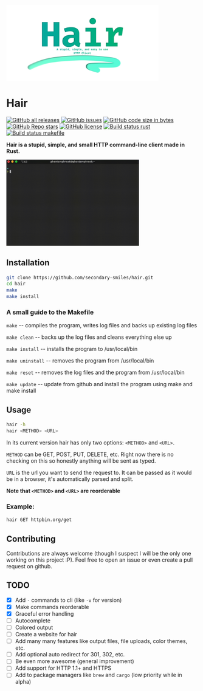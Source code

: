 <br/>
    <a href="https://github.com/secondary-smiles/hair">
    <img alt="Hair Banner" height="200" src="https://raw.githubusercontent.com/secondary-smiles/hair/master/social/Hair-Banner.png" />
    </a>
</br>

# Hair

<!-- SHIELDS BEGIN -->

[![GitHub all releases](https://img.shields.io/github/downloads/secondary-smiles/hair/total?logo=GitHub)](https://github.com/secondary-smiles/hair/releases)
[![GitHub issues](https://img.shields.io/github/issues/secondary-smiles/hair?logo=GitHub)](https://github.com/secondary-smiles/hair/issues)
[![GitHub code size in bytes](https://img.shields.io/github/languages/code-size/secondary-smiles/hair)](https://github.com/secondary-smiles/hair)
[![GitHub Repo stars](https://img.shields.io/github/stars/secondary-smiles/hair?color=yellow&logo=GitHub)](https://github.com/secondary-smiles/hair/stargazers)
[![GitHub license](https://img.shields.io/github/license/secondary-smiles/hair)](https://github.com/secondary-smiles/hair/blob/master/LICENSE.txt)
[![Build status rust](https://github.com/secondary-smiles/hair/actions/workflows/rust.yml/badge.svg)](https://github.com/secondary-smiles/hair/actions/workflows/rust.yml)
[![Build status makefile](https://github.com/secondary-smiles/hair/actions/workflows/makefile.yml/badge.svg)](https://github.com/secondary-smiles/hair/actions/workflows/makefile.yml)

<!-- SHIELDS END -->

**Hair is a stupid, simple, and small HTTP command-line client made in Rust.**

<a href="https://github.com/secondary-smiles/hair">
    <img alt="Hair Demo" width="349" src="https://raw.githubusercontent.com/secondary-smiles/hair/master/social/Hair-Demo.gif" />
</a>

## Installation

```bash
git clone https://github.com/secondary-smiles/hair.git
cd hair
make
make install
```

### A small guide to the Makefile

`make` -- compiles the program, writes log files and backs up existing log files

`make clean` -- backs up the log files and cleans everything else up

`make install` -- installs the program to /usr/local/bin

`make uninstall` -- removes the program from /usr/local/bin

`make reset` -- removes the log files and the program from /usr/local/bin

`make update` -- update from github and install the program using make and make install

## Usage

```bash
hair -h
hair <METHOD> <URL>
```

In its current version hair has only two options: `<METHOD>` and `<URL>`.

`METHOD` can be GET, POST, PUT, DELETE, etc. Right now there is no checking on this so honestly anything will be sent as typed.

`URL` is the url you want to send the request to. It can be passed as it would be in a browser, it's automatically parsed and split.

**Note that `<METHOD>` and `<URL>` are reorderable**

### Example:

```bash
hair GET httpbin.org/get
```

## Contributing
Contributions are always welcome (though I suspect I will be the only one working on this project :P). Feel free to open an issue or even create a pull request on github.

## TODO

- [x] Add `-` commands to cli (like `-v` for version)
- [x] Make commands reorderable
- [x] Graceful error handling
- [ ] Autocomplete
- [ ] Colored output
- [ ] Create a website for hair
- [ ] Add many many features like output files, file uploads, color themes, etc.
- [ ] Add optional auto redirect for 301, 302, etc.
- [ ] Be even more awesome (general improvement)
- [ ] Add support for HTTP 1.1+ and HTTPS
- [ ] Add to package managers like `brew` and `cargo` (low priority while in alpha)
